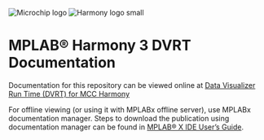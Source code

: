 ﻿![Microchip logo](https://raw.githubusercontent.com/wiki/Microchip-MPLAB-Harmony/Microchip-MPLAB-Harmony.github.io/images/microchip_logo.png)
![Harmony logo small](https://raw.githubusercontent.com/wiki/Microchip-MPLAB-Harmony/Microchip-MPLAB-Harmony.github.io/images/microchip_mplab_harmony_logo_small.png)

# MPLAB® Harmony 3 DVRT Documentation

Documentation for this repository can be viewed online at [Data Visualizer Run Time (DVRT) for MCC Harmony](https://onlinedocs.microchip.com/oxy/GUID-34740197-4979-46C4-A6BB-D612C6F9FCEF)

For offline viewing (or using it with MPLABx offline server), use MPLABx documentation manager. Steps to download the publication using documentation manager can be found in [MPLAB® X IDE User’s Guide](https://onlinedocs.microchip.com/oxy/GUID-D79ACEBE-41BD-43EF-8E1B-9462847AE13).

